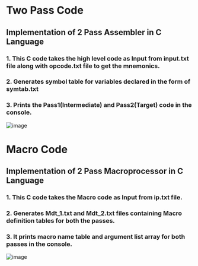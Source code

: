 # Two Pass Code
## Implementation of 2 Pass Assembler in C Language
### 1. This C code takes the high level code as Input from input.txt file along with opcode.txt file to get the mnemonics.
### 2. Generates symbol table for variables declared in the form of symtab.txt
### 3. Prints the Pass1(Intermediate) and Pass2(Target) code in the console.
![image](https://user-images.githubusercontent.com/90123105/235095254-80b845e9-598a-4439-b33d-a6e94d0429d5.png)

# Macro Code
## Implementation of 2 Pass Macroprocessor in C Language
### 1. This C code takes the Macro code as Input from ip.txt file.
### 2. Generates Mdt_1.txt and Mdt_2.txt files containing Macro definition tables for both the passes.
### 3. It prints macro name table and argument list array for both passes in the console.
![image](https://user-images.githubusercontent.com/90123105/233766535-1a182d71-dabb-4ad5-97bd-4a1e11368dc0.png)
